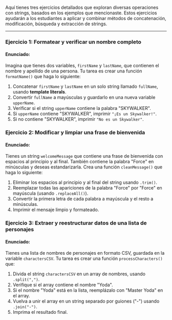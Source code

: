 Aquí tienes tres ejercicios detallados que exploran diversas operaciones con strings, basados en los ejemplos que mencionaste. Estos ejercicios ayudarán a los estudiantes a aplicar y combinar métodos de concatenación, modificación, búsqueda y extracción de strings.

---

### **Ejercicio 1: Formatear y verificar un nombre completo**

#### Enunciado:

Imagina que tienes dos variables, `firstName` y `lastName`, que contienen el nombre y apellido de una persona. Tu tarea es crear una función `formatName()` que haga lo siguiente:

1. Concatenar `firstName` y `lastName` en un solo string llamado `fullName`, usando **template literals**.
2. Convertir `fullName` a mayúsculas y guardarlo en una nueva variable `upperName`.
3. Verificar si el string `upperName` contiene la palabra "SKYWALKER".
4. Si `upperName` contiene "SKYWALKER", imprimir `"¡Es un Skywalker!"`.
5. Si no contiene "SKYWALKER", imprimir `"No es un Skywalker"`.

### **Ejercicio 2: Modificar y limpiar una frase de bienvenida**

#### Enunciado:

Tienes un string `welcomeMessage` que contiene una frase de bienvenida con espacios al principio y al final. También contiene la palabra "Force" en minúsculas y deseas estandarizarla. Crea una función `cleanMessage()` que haga lo siguiente:

1. Eliminar los espacios al principio y al final del string usando `.trim()`.
2. Reemplazar todas las apariciones de la palabra "Force" por "Force" en mayúscula (usando `.replaceAll()`).
3. Convertir la primera letra de cada palabra a mayúscula y el resto a minúsculas.
4. Imprimir el mensaje limpio y formateado.

### **Ejercicio 3: Extraer y reestructurar datos de una lista de personajes**

#### Enunciado:

Tienes una lista de nombres de personajes en formato CSV, guardada en la variable `charactersCSV`. Tu tarea es crear una función `processCharacters()` que:

1. Divida el string `charactersCSV` en un array de nombres, usando `.split(",")`.
2. Verifique si el array contiene el nombre "Yoda".
3. Si el nombre "Yoda" está en la lista, reemplázalo con "Master Yoda" en el array.
4. Vuelva a unir el array en un string separado por guiones ("-") usando `.join("-")`.
5. Imprima el resultado final.
